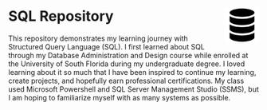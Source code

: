 # SQL Repository <picture> <source media="(prefers-color-scheme: dark)" srcset="https://github.com/englands/SQL/blob/main/SQL-icon-white.svg" width=70 align=right> <source media="(prefers-color-scheme: light)" srcset="https://github.com/englands/SQL/blob/main/SQL-icon-black.svg" width=70 align=right> <img alt="Shows an illustrated sun in light mode and a moon with stars in dark mode." src="https://github.com/englands/SQL/blob/main/SQL-icon-black.svg" width=70 align=right> </picture>

This repository demonstrates my learning journey with Structured Query Language (SQL). I first learned about SQL through my Database Administration and Design course while enrolled at the University of South Florida during my undergraduate degree. I loved learning about it so much that I have been inspired to continue my learning, create projects, and hopefully earn professional certifications. My class used Microsoft Powershell and SQL Server Management Studio (SSMS), but I am hoping to familiarize myself with as many systems as possible.
